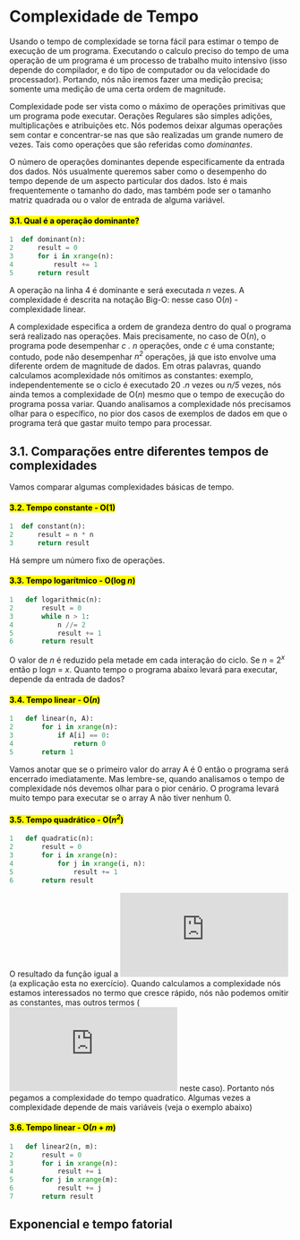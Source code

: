 # Complexidade de Tempo

Usando o tempo de complexidade se torna fácil para estimar o tempo de execução de um programa. Executando o calculo preciso do tempo de uma operação de um programa é um processo de trabalho muito intensivo (isso depende do compilador, e do tipo de computador ou da velocidade do processador). Portando, nós não iremos fazer uma medição precisa; somente uma medição de uma certa ordem de magnitude.

Complexidade pode ser vista como o máximo de operações primitivas que um programa pode executar. Oerações Regulares são simples adições, multiplicações e atribuições etc. Nós podemos deixar algumas operações sem contar e concentrar-se nas que são realizadas um grande numero de vezes. Tais como operações que são referidas como *dominantes*.

O número de operações dominantes depende especificamente da entrada dos dados. Nós usualmente queremos saber como o desempenho do tempo depende de um aspecto particular dos dados. Isto é mais frequentemente o tamanho do dado, mas também pode ser o tamanho matriz quadrada ou o valor de entrada de alguma variável.

#### <mark>3.1. Qual é a operação dominante?</mark>
 ```python
 1  def dominant(n):
 2      result = 0
 3      for i in xrange(n):
 4          result += 1
 5      return result
 ```

A operação na linha 4 é dominante e será executada *n* vezes. A complexidade é descrita na notação Big-O: nesse caso O(*n*) - complexidade linear.

A complexidade especifica a ordem de grandeza dentro do qual o programa será realizado nas operações. Mais precisamente, no caso de O(*n*), o programa pode desempenhar *c . n* operações, onde *c* é uma constante; contudo, pode não desempenhar *n<sup>2</sup>* operações, já que isto envolve uma diferente ordem de magnitude de dados. Em otras palavras, quando calculamos acomplexidade nós omitimos as constantes: exemplo, independentemente se o ciclo é executado 20 .*n* vezes ou *n/5* vezes, nós ainda temos a complexidade de O(*n*) mesmo que o tempo de execução do programa possa variar. Quando analisamos a complexidade nós precisamos olhar para o específico, no pior dos casos de exemplos de dados em que o programa terá que gastar muito tempo para processar.

## 3.1. Comparações entre diferentes tempos de complexidades

Vamos comparar algumas complexidades básicas de tempo.

#### <mark>3.2. Tempo constante - O(1)</mark>
 ```python
 1  def constant(n):
 2      result = n * n
 3      return result
 ```
Há sempre um número fixo de operações.

#### <mark>3.3. Tempo logarítmico - O(log *n*)</mark>
 ```python
1   def logarithmic(n):
2       result = 0
3       while n > 1:
4           n //= 2
5           result += 1
6       return result
 ```
O valor de *n* é reduzido pela metade em cada interação do ciclo. Se *n* = 2<sup>*x*</sup> então p log*n* = *x*. Quanto tempo o programa abaixo levará para executar, depende da entrada de dados?

#### <mark>3.4. Tempo linear - O(*n*)</mark>
 ```python
1   def linear(n, A):
2       for i in xrange(n):
3           if A[i] == 0:
4               return 0
5       return 1
 ```
Vamos anotar que se o primeiro valor do array A é 0 então o programa será encerrado imediatamente. Mas lembre-se, quando analisamos o tempo de complexidade nós devemos olhar para o pior cenário. O programa levará muito tempo para executar se o array A não tiver nenhum 0.

#### <mark>3.5. Tempo quadrático - O(*n*<sup>*2*</sup>)</mark>
 ```python
1   def quadratic(n):
2       result = 0
3       for i in xrange(n):
4           for j in xrange(i, n):
5               result += 1
6       return result
 ```

O resultado da função igual a ![](https://latex.codecogs.com/gif.latex?%5Cinline%20%5Cfrac%7B1%7D%7B2%7D%20%5Ccdot%20%5Cleft%20%28%20n%20%5Ccdot%20%5Cleft%20%28%20n%20&plus;%201%20%5Cright%20%29%20%5Cright%20%29%20%3D%20%5Cfrac%7B1%7D%7B2%7D%20%5Ccdot%20n%5E%7B2%7D%20&plus;%20%5Cfrac%7B1%7D%7B2%7D%20%5Ccdot%20n) (a explicação esta no exercício). Quando calculamos a complexidade nós estamos interessados no termo que cresce rápido, nós não podemos omitir as constantes, mas outros termos (![](https://latex.codecogs.com/gif.latex?%5Cinline%20%5Cfrac%7B1%7D%7B2%7D%20%5Ccdot%20n) neste caso). Portanto nós pegamos a complexidade do tempo quadratico. Algumas vezes a complexidade depende de mais variáveis (veja o exemplo abaixo)

#### <mark>3.6. Tempo linear - O(*n* + *m*)</mark>
```python
1   def linear2(n, m):
2       result = 0
3       for i in xrange(n):
4           result += i
5       for j in xrange(m):
6           result += j
7       return result
```

## Exponencial e tempo fatorial

